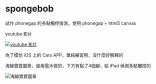 spongebob
=========

試作 phonegap 的多點觸控偵測，使用 phonegap + html5 canvas

youtube 影片

[![youtube 影片](http://img.youtube.com/vi/_8vqS-Wtnis/0.jpg)](http://www.youtube.com/watch?v=_8vqS-Wtnis)


為了模仿 iOS 上的 Cars APP，單純練習用，沒什麼好解釋的



海線寶寶圖章，是用電木做的，下方有黏了4個腳，給 iPad 偵測多點觸控的

![海線寶寶圖章](https://fbcdn-sphotos-g-a.akamaihd.net/hphotos-ak-prn2/q80/s720x720/1471303_664578053573286_451763799_n.jpg)
